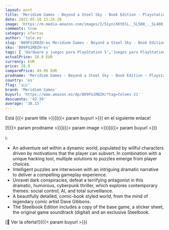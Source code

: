 ```yaml
---
layout: post
title: 'Meridiem Games - Beyond a Steel Sky - Book Edition - Playstation 5'
date: 2022-05-18 15:26:20
image: 'https://m.media-amazon.com/images/I/51yncXKtDlL._SL500_._SL400_.jpg'
comments: true
category: ofertas
author: 'tole.es'
slug: 'B09FG1RBZH-es Meridiem Games - Beyond a Steel Sky - Book Edition -...'
sku: 'B09FG1RBZH-es'
tags: [ 'Hardware y juegos para PlayStation 5','Juegos para PlayStation 5','Videojuegos','meridiem games','playstation','🇪🇸', ]
actualPrice: 28.8 EUR
currency: EUR
price: 28.8
comparePrice: 49.99 EUR
prodname: 'Meridiem Games - Beyond a Steel Sky - Book Edition - Playstation 5'
country: 'es'
flag: '🇪🇸'
brand: 'Meridiem Games'
buyurl: 'https://www.amazon.es/dp/B09FG1RBZH/?tag=tolees-21'
descuento: '42.39'
average: '38.15'
---
```


Está [{{< param title >}}]({{< param buyurl >}}) en el siguiente enlace!

[![{{< param prodname >}}]({{< param image >}})]({{< param buyurl >}})

ℹ️:

- An adventure set within a dynamic world, populated by willful characters driven by motivations that the player can subvert. In combination with a unique hacking tool, multiple solutions to puzzles emerge from player choices.
- Intelligent puzzles are interwoven with an intriguing dramatic narrative to deliver a compelling gameplay experience.
- Unravel dark conspiracies, defeat a terrifying antagonist in this dramatic, humorous, cyberpunk thriller, which explores contemporary themes: social control, AI, and total surveillance.
- A beautifully detailed, comic-book styled world, from the mind of legendary comic artist Dave Gibbons.
- The Steelbook Edition includes a copy of the base game, a sticker sheet, the original game soundtrack (digital) and an exclusive Steelbook.

[🛒 Ver la oferta!!]({{< param buyurl >}})
